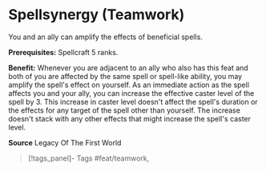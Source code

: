 ﻿---
cssclass: [feats]

---
# Spellsynergy (Teamwork)

You and an ally can amplify the effects of beneficial spells.

**Prerequisites:** Spellcraft 5 ranks.

**Benefit:** Whenever you are adjacent to an ally who also has this feat and both of you are affected by the same spell or spell-like ability, you may amplify the spell's effect on yourself. As an immediate action as the spell affects you and your ally, you can increase the effective caster level of the spell by 3. This increase in caster level doesn't affect the spell's duration or the effects for any target of the spell other than yourself. The increase doesn't stack with any other effects that might increase the spell's caster level.

**Source** Legacy Of The First World
>[!tags_panel]- Tags
> #feat/teamwork, 
